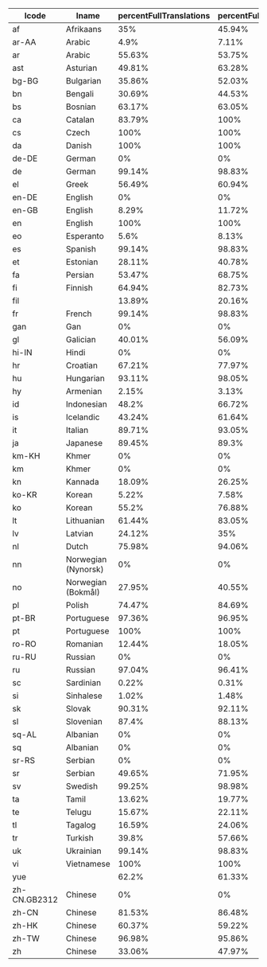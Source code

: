 |lcode|lname|percentFullTranslations|percentFullTranslationsWTerms|missingTranslationsWoutTerms|
| ------ | ------ | ------ | ------ | ------ |
|af|Afrikaans|35%|45.94%|692|
|ar-AA|Arabic|4.9%|7.11%|1189|
|ar|Arabic|55.63%|53.75%|592|
|ast|Asturian|49.81%|63.28%|470|
|bg-BG|Bulgarian|35.86%|52.03%|614|
|bn|Bengali|30.69%|44.53%|710|
|bs|Bosnian|63.17%|63.05%|473|
|ca|Catalan|83.79%|100%|0|
|cs|Czech|100%|100%|0|
|da|Danish|100%|100%|0|
|de-DE|German|0%|0%|1280|
|de|German|99.14%|98.83%|15|
|el|Greek|56.49%|60.94%|500|
|en-DE|English|0%|0%|1280|
|en-GB|English|8.29%|11.72%|1130|
|en|English|100%|100%|0|
|eo|Esperanto|5.6%|8.13%|1176|
|es|Spanish|99.14%|98.83%|15|
|et|Estonian|28.11%|40.78%|758|
|fa|Persian|53.47%|68.75%|400|
|fi|Finnish|64.94%|82.73%|221|
|fil||13.89%|20.16%|1022|
|fr|French|99.14%|98.83%|15|
|gan|Gan|0%|0%|1280|
|gl|Galician|40.01%|56.09%|562|
|hi-IN|Hindi|0%|0%|1280|
|hr|Croatian|67.21%|77.97%|282|
|hu|Hungarian|93.11%|98.05%|25|
|hy|Armenian|2.15%|3.13%|1240|
|id|Indonesian|48.2%|66.72%|426|
|is|Icelandic|43.24%|61.64%|491|
|it|Italian|89.71%|93.05%|89|
|ja|Japanese|89.45%|89.3%|137|
|km-KH|Khmer|0%|0%|1280|
|km|Khmer|0%|0%|1280|
|kn|Kannada|18.09%|26.25%|944|
|ko-KR|Korean|5.22%|7.58%|1183|
|ko|Korean|55.2%|76.88%|296|
|lt|Lithuanian|61.44%|83.05%|217|
|lv|Latvian|24.12%|35%|832|
|nl|Dutch|75.98%|94.06%|76|
|nn|Norwegian (Nynorsk)|0%|0%|1280|
|no|Norwegian (Bokmål)|27.95%|40.55%|761|
|pl|Polish|74.47%|84.69%|196|
|pt-BR|Portuguese|97.36%|96.95%|39|
|pt|Portuguese|100%|100%|0|
|ro-RO|Romanian|12.44%|18.05%|1049|
|ru-RU|Russian|0%|0%|1280|
|ru|Russian|97.04%|96.41%|46|
|sc|Sardinian|0.22%|0.31%|1276|
|si|Sinhalese|1.02%|1.48%|1261|
|sk|Slovak|90.31%|92.11%|101|
|sl|Slovenian|87.4%|88.13%|152|
|sq-AL|Albanian|0%|0%|1280|
|sq|Albanian|0%|0%|1280|
|sr-RS|Serbian|0%|0%|1280|
|sr|Serbian|49.65%|71.95%|359|
|sv|Swedish|99.25%|98.98%|13|
|ta|Tamil|13.62%|19.77%|1027|
|te|Telugu|15.67%|22.11%|997|
|tl|Tagalog|16.59%|24.06%|972|
|tr|Turkish|39.8%|57.66%|542|
|uk|Ukrainian|99.14%|98.83%|15|
|vi|Vietnamese|100%|100%|0|
|yue||62.2%|61.33%|495|
|zh-CN.GB2312|Chinese|0%|0%|1280|
|zh-CN|Chinese|81.53%|86.48%|173|
|zh-HK|Chinese|60.37%|59.22%|522|
|zh-TW|Chinese|96.98%|95.86%|53|
|zh|Chinese|33.06%|47.97%|666|
